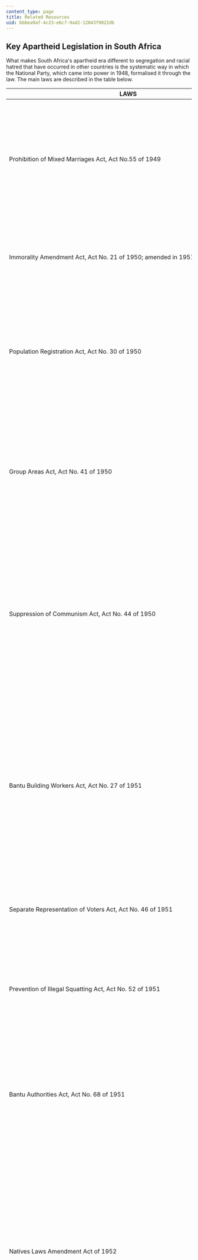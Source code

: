 ```yaml
---
content_type: page
title: Related Resources
uid: bbbea9af-4c23-e6c7-9ad2-12043f9022db
---
```


Key Apartheid Legislation in South Africa 
------------------------------------------

What makes South Africa's apartheid era different to segregation and racial hatred that have occurred in other countries is the systematic way in which the National Party, which came into power in 1948, formalised it through the law. The main laws are described in the table below.

| LAWS | DESCRIPTIONS |
| --- | --- |
| Prohibition of Mixed Marriages Act, Act No.55 of 1949 | Prohibited marriages between White people and people of other races. Between 1946 and the enactment of this law, only 75 mixed marriages had been recorded, compared with some 28,000 White marriages. |
| Immorality Amendment Act, Act No. 21 of 1950; amended in 1957 (Act 23)  | Prohibited adultery, attempted adultery or related immoral acts (extramarital sex) between White and Black people. |
| Population Registration Act, Act No. 30 of 1950 | Led to the creation of a national register in which every person's race was recorded. A Race Classification Board took the final decision on what a person's race was in disputed cases. |
| Group Areas Act, Act No. 41 of 1950 | Forced physical separation between races by creating different residential areas for different races. Led to forced removals of people living in "wrong" areas, for example Coloureds living in District Six in Cape Town. |
| Suppression of Communism Act, Act No. 44 of 1950 | Outlawed communism and the Community Party in South Africa. Communism was defined so broadly that it covered any call for radical change. Communists could be banned from participating in a political organisation and restricted to a particular area. |
| Bantu Building Workers Act, Act No. 27 of 1951 | Allowed Black people to be trained as artisans in the building trade, something previously reserved for Whites only, but they had to work within an area designated for Blacks. Made it a criminal offence for a Black person to perform any skilled work in urban areas except in those sections designated for Black occupation. |
| Separate Representation of Voters Act, Act No. 46 of 1951 | Together with the 1956 amendment, led to the removal of Coloureds from the common voters' roll. |
| Prevention of Illegal Squatting Act, Act No. 52 of 1951 | Gave the Minister of Native Affairs the power to remove Blacks from public or privately owned land and to establish resettlement camps to house these displaced people. |
| Bantu Authorities Act, Act No. 68 of 1951 | Provided for the establishment of Black homelands and regional authorities and, with the aim of creating greater self-government in the homelands, abolished the Native Representative Council. |
| Natives Laws Amendment Act of 1952 | Narrowed the definition of the category of Blacks who had the right of permanent residence in towns. Section 10 limited this to those who'd been born in a town and had lived there continuously for not less than 15 years, or who had been employed there continuously for at least 15 years, or who had worked continuously for the same employer for at least 10 years. |
| Natives (Abolition of Passes and Coordination of Documents) Act, Act No. 67 of 1952 | Commonly known as the Pass Laws, this ironically named act forced Black people to carry identification with them at all times. A pass included a photograph, details of place of origin, employment record, tax payments, and encounters with the police. It was a criminal offence to be unable to produce a pass when required to do so by the police. No Black person could leave a rural area for an urban one without a permit from the local authorities. On arrival in an urban area a permit to seek work had to be obtained within 72 hours. |
| Native Labour (Settlement of Disputes) Act of 1953 | Prohibited strike action by Blacks. |
| Bantu Education Act, Act No. 47 of 1953 | Established a Black Education Department in the Department of Native Affairs which would compile a curriculum that suited the "nature and requirements of the Black people". The author of the legislation, Dr Hendrik Verwoerd (then Minister of Native Affairs, later Prime Minister), stated that its aim was to prevent Africans receiving an education that would lead them to aspire to positions they wouldn't be allowed to hold in society. Instead Africans were to receive an education designed to provide them with skills to serve their own people in the homelands or to work in labouring jobs under Whites. |
| Reservation of Separate Amenities Act, Act No. 49 of 1953 | Forced segregation in all public amenities, public buildings and public transport with the aim of eliminating contact between Whites and other races. "Europeans Only" and "Non-Europeans Only" signs were put up. The act stated that facilities provided for different races need not be equal. |
| Natives Resettlement Act, Act No. 19 of 1954 | Empowered the Government to remove Blacks from any area within and next to the magisterial district of Johannesburg. After the act was passed, Sophiatown residents were removed to Meadowlands. |
| Group Areas Development Act, Act No. 69 of 1955 | Helped effect the purpose of the Group Areas Act of 1950, excluding non-Whites from living in the most developed areas, which were restricted to Whites. |
| Natives (Prohibition of Interdicts) Act, Act No. 64 of 1956 | Denied Black people the option of appealing to the courts against forced removals. |
| Bantu Investment Corporation Act, Act No. 34 of 1959 | Provided for the creation of financial, commercial, and industrial schemes in areas designated for Black people. |
| Extension of University Education Act, Act No. 45 of 1959 | Put an end to Black students attending White universities (mainly the universities of Cape Town and Witwatersrand). Created separate tertiary institutions for Whites, Coloured, Blacks, and Asians. |
| Promotion of Bantu Self-Government Act, Act No. 46 of 1959 | Classified Black people into eight ethnic groups. Each group had a Commissioner-General who was tasked to develop a homeland for each, which would be allowed to govern itself independently without White intervention. |
| Coloured Persons Communal Reserves Act, Act No. 3 of 1961 | Applied the Mission Stations and Communal Reserves Act 1909, of the Cape of Good Hope, to Coloured persons settlement areas within the meaning of the Coloured Persons Settlement Areas (Cape) Act, 1930, to repeal the latter Act and to provide for matters incidental thereto. The Act had the effect of lowering wages by denying Africans rights within urban areas and by keeping their families and dependants on subsistence plots in the reserves. |
| Preservation of Coloured Areas Act, Act No. 31 of 1961 | Enacted to prevent land in Coloured areas from being taken without compensation to the owner even if the owner had not registered his claim. |
| Urban Bantu Councils Act, Act No. 79 of 1961 | Created Black councils in urban areas that were supposed to be tied to the authorities running the related ethnic homeland. |
| Terrorism Act of 1967 | Allowed for indefinite detention without trial and established BOSS, the Bureau of State Security, which was responsible for the internal security of South Africa. |
| Bantu Homelands Citizens Act of 1970 | Compelled every Black person to become a citizen of the homeland that corresponded to their ethnic group, regardless of whether they'd ever lived there or not, and removed their South African citizenship. 

Various segregation laws were passed before the Nationalist Party took complete power in 1948. Probably the most significant were the Natives Land Act, No. 27 of 1913 and the Natives (Urban Areas) Act of 1923. The former made it illegal for Blacks to purchase or lease land from Whites except in reserves; this restricted Black occupancy to less than eight per cent of South Africa's land. The latter laid the foundations for residential segregation in urban areas.